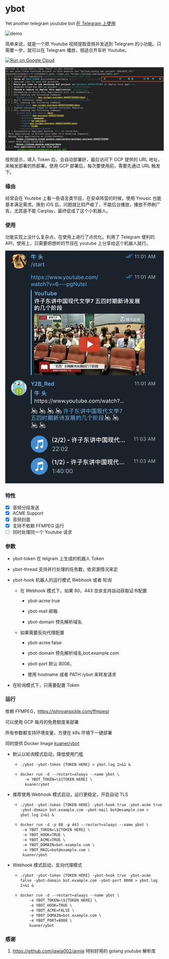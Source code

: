 # ybot

Yet another telegram youtube bot [在 Telegram 上使用](https://t.me/autops_bot)

![demo](./picture/demo.gif)

简单来说，就是一个把 Youtube 视频提取音频并发送到 Telegram 的小功能。只需要一步，就可以在 Telegram 播放，很适合开车听 Youtube。

[![Run on Google Cloud](https://storage.googleapis.com/cloudrun/button.svg)](https://console.cloud.google.com/cloudshell/editor?shellonly=true&cloudshell_image=gcr.io/cloudrun/button&cloudshell_git_repo=https://github.com/kuaner/ybot.git)

![feature](./picture/gcp.jpg)

按照提示，填入 Token 后，会自动部署好，最后访问下 GCP 提供的 URL 地址，来触发部署的热部署。使用 GCP 部署后，每次要使用前，需要先通过 URL 触发下。

### 缘由

经常会在 Youtebe 上看一些语言类节目，在安卓阵营的时候，使用 Ymusic 也能基本满足需求。换到 iOS 后，问题就比较严峻了，不能后台播放，播放不停刷广告，尤其是不能 Carplay，最终促成了这个小机器人。

### 使用

功能实现上没什么复杂点，在使用上进行了点优化。利用了 Telegram 便利的 API，使用上，只需要把想听的节目在 youtube 上分享给这个机器人就行。

![example](./picture/1.png)

### 特性

- [x] 音频分段发送
- [x] ACME Support
- [x] 音频封面
- [x] 支持不依赖 FFMPEG 运行
- [ ] 同时处理同一个 Youtube 请求

### 参数

- ybot-token 在 telgram 上生成的机器人 Token

- ybot-thread 支持并行处理的任务数，依资源情况来定

- ybot-hook 机器人的运行模式 Webhook 或者 轮询

  - 在 Webhook 模式下，如果 80，443 空余支持自动获取证书配置

    - ybot-acme true

    - ybot-mail 邮箱

    - ybot-domain 预先解析域名

  - 如果需要反向代理配置

    - ybot-acme false

    - ybot-domain 预先解析域名,bot.example.com

    - ybot-port 默认 8008，

    - 使用 hostname 或者 PATH /ybot 来转发请求

- 在轮询模式下，只需要配置 Token

### 运行

依赖 FFMPEG，https://johnvansickle.com/ffmpeg/

可以使用 GCP 每月的免费额度来部署

所有参数都支持环境变量，方便在 k8s 环境下一键部署

同时提供 Docker Image [kuaner/ybot](https://hub.docker.com/r/kuaner/ybot)

- 默认以轮询模式启动，降低使用门槛

  - ```
    ./ybot -ybot-token {TOKEN HERE} > ybot.log 2>&1 &
    ```

  - ```
    docker run -d --restart=always --name ybot \
      -e YBOT_TOKEN=\${TOKEN HERE} \
      kuaner/ybot
    ```

- 推荐使用 Webhook 模式启动，运行更稳定，开启自动 TLS

  - ```
    ./ybot -ybot-token {TOKEN HERE} -ybot-hook true -ybot-acme true -ybot-domain bot.example.com -ybot-mail bot@example.com > ybot.log 2>&1 &

    ```

  - ```
    docker run -d -p 80 -p 443 --restart=always --name ybot \
     -e YBOT_TOKEN=\${TOKEN HERE} \
     -e YBOT_HOOK=TRUE \
     -e YBOT_ACME=TRUE \
     -e YBOT_DOMAIN=bot.example.com \
     -e YBOT_MAIL=bot@example.com \
     kuaner/ybot
    ```

* Webhook 模式启动，反向代理模式

  - ```
    ./ybot -ybot-token {TOKEN HERE} -ybot-hook true -ybot-acme false -ybot-domain bot.example.com -ybot-port 8008 > ybot.log 2>&1 &
    ```

  - ```
    docker run -d --restart=always --name ybot \
        -e YBOT_TOKEN=\${TOKEN HERE} \
        -e YBOT_HOOK=TRUE \
        -e YBOT_ACME=FALSE \
        -e YBOT_DOMAIN=bot.example.com \
        -e YBOT_PORT=8008 \
        kuaner/ybot
    ```

### 感谢

1. https://github.com/iawia002/annie 特别好用的 golang youtube 解析库
